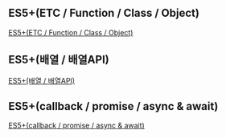 ## ES5+(ETC / Function / Class / Object)
[ES5+(ETC / Function / Class / Object)](https://velog.io/@jiyoon2/ES5ETC-Function-Class-Object)
## ES5+(배열 / 배열API)
[ES5+(배열 / 배열API)](https://velog.io/@jiyoon2/ES5%EB%B0%B0%EC%97%B4-%EB%B0%B0%EC%97%B4API)
## ES5+(callback / promise / async & await)
[ES5+(callback / promise / async & await)](https://velog.io/@jiyoon2/ES5callback-promise-async-await)
